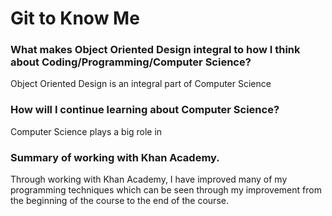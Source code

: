 # Git to Know Me 

### What makes Object Oriented Design integral to how I think about Coding/Programming/Computer Science?

  Object Oriented Design is an integral part of Computer Science 

### How will I continue learning about Computer Science?

  Computer Science plays a big role in   

### Summary of working with Khan Academy.

  Through working with Khan Academy, I have improved many of my programming techniques which can be seen through my improvement from the beginning of the course to the end of the course.
